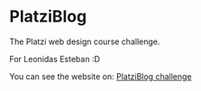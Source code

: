 # PlatziBlog

The Platzi web design course challenge.

For Leonidas Esteban :D

You can see the website on:
[PlatziBlog challenge](https://nightmare06.github.io/PlatziBlog/)
